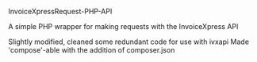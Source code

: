 InvoiceXpressRequest-PHP-API

A simple PHP wrapper for making requests with the InvoiceXpress API

Slightly modified, cleaned some redundant code for use with ivxapi
Made 'compose'-able with the addition of composer.json

